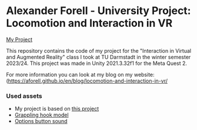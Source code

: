 # Alexander Forell - University Project: Locomotion and Interaction in VR

[My Project](https://github.com/aforell/locomotion-and-interaction-in-vr/blob/master/ivar-project-thumbnail.jpg)

This repository contains the code of my project for the "Interaction in Virtual and Augmented Reality" class I took at TU Darmstadt in the winter semester 2023/24. This project was made in Unity 2021.3.32f1 for the Meta Quest 2.

For more information you can look at my blog on my website: (https://aforell.github.io/en/blog/locomotion-and-interaction-in-vr/

### Used assets
- My project is based on [this project](https://github.com/wenjietseng/VR-locomotion-parkour/)
- [Grappling hook model](https://skfb.ly/6DvAF)
- [Options button sound](https://mixkit.co/free-sound-effects/click/)